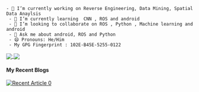     - 🔭 I’m currently working on Reverse Engineering, Data Mining, Spatial Data Anaylsis
     - 🌱 I’m currently learning  CNN , ROS and android
     - 👯 I’m looking to collaborate on ROS , Python , Machine learning and android
     - 💬 Ask me about android, ROS and Python 
     - 😄 Pronouns: He/Him
     - My GPG Fingerprint : 102E-B45E-5255-0122
<!--<a href="https://github.com/Nageshbansal/github-profile-views-counter">
    <img src="https://komarev.com/ghpvc/?username=Nageshbansal&style=for-the-badge&color=blueviolet">
</a> -->




<!-- <a >     
    <img src="https://github.com/Nageshbansal/Nageshbansal/blob/main/deku_run.gif" style="height='10%';width='100%' " />
</a> -->

<a href="https://github.com/anuraghazra/github-readme-stats">
  <img align="center" src="https://github-readme-stats.vercel.app/api?username=Nageshbansal&show_icons=true&theme=dark&hide_rank=True&hide_border=True" />
</a>
<a href="https://github.com/anuraghazra/github-readme-stats">
  <img align="center" src="https://github-readme-stats.vercel.app/api/top-langs/?username=Nageshbansal&layout=compact&theme=dark&langs_count=10&hide_title=False&hide_border=True" />
</a>

#### My Recent Blogs
<a target="_blank" href="https://github-readme-medium-recent-article.vercel.app/medium/@nageshbansal59/0"><img src="https://github-readme-medium-recent-article.vercel.app/medium/@nageshbansal59/0" alt="Recent Article 0"> 
